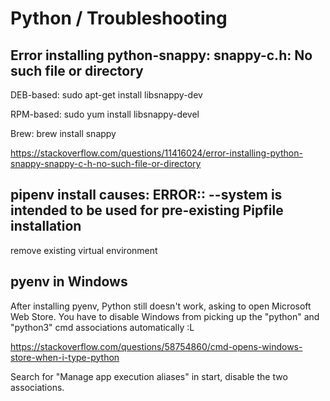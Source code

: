 # Python / Troubleshooting

## Error installing python-snappy: snappy-c.h: No such file or directory

DEB-based: sudo apt-get install libsnappy-dev

RPM-based: sudo yum install libsnappy-devel

Brew: brew install snappy

https://stackoverflow.com/questions/11416024/error-installing-python-snappy-snappy-c-h-no-such-file-or-directory


## pipenv install causes: ERROR:: --system is intended to be used for pre-existing Pipfile installation

remove existing virtual environment

## pyenv in Windows

After installing pyenv, Python still doesn't work, asking to open Microsoft Web Store.
You have to disable Windows from picking up the "python" and "python3" cmd associations automatically :L

https://stackoverflow.com/questions/58754860/cmd-opens-windows-store-when-i-type-python

Search for "Manage app execution aliases" in start, disable the two associations.


